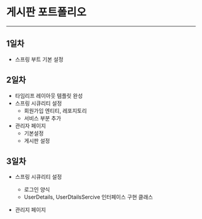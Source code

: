 # 게시판 포트폴리오
***
## 1일차
* 스프링 부트 기본 설정

## 2일차
* 타임리프 레이아웃 템플릿 완성
* 스프링 시큐리티 설정
  - 회원가입 엔티티, 레포지토리
  - 서비스 부분 추가
* 관리자 페이지
  - 기본설정
  - 게시판 설정

## 3일차
* 스프링 시큐리티 설정
  - 로그인 양식
  - UserDetails, UserDtailsSercive 인터페이스 구현 클래스

* 관리지 페이지